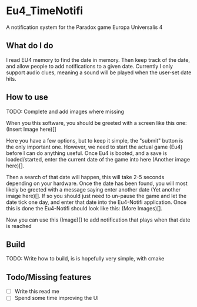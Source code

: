 # Eu4_TimeNotifi

A notification system for the Paradox game Europa Universalis 4

## What do I do

I read EU4 memory to find the date in memory. Then keep track of the date, and allow people to add notifications to a given date. Currently I only support audio clues, meaning a sound will be played when the user-set date hits.

## How to use

TODO: Complete and add images where missing

When you this software, you should be greeted with a screen like this one: (Insert Image here)[] 

Here you have a few options, but to keep it simple, the "submit" button is the only important one. However, we need to start the actual game (Eu4) before I can do anything useful. Once Eu4 is booted, and a save is loaded/started, enter the current date of the game into here (Another image here)[]. 

Then a search of that date will happen, this will take 2-5 seconds depending on your hardware. Once the date has been found, you will most likely be greeted with a message saying enter another date (Yet another image here)[]. If so you should just need to un-pause the game and let the date tick one day, and enter that date into the Eu4-Notifi application. Once this is done the Eu4-Notifi should look like this: (More Images)[].

Now you can use this (Image)[] to add notification that plays when that date is reached

## Build

TODO: Write how to build, is is hopefully very simple, with cmake

## Todo/Missing features

- [ ] Write this read me
- [ ] Spend some time improving the UI
